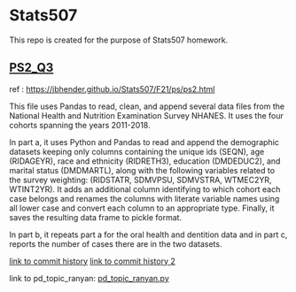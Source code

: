 # Stats507

This repo is created for the purpose of Stats507 homework.

## [PS2_Q3](./PS2_Q3.py)

ref : https://jbhender.github.io/Stats507/F21/ps/ps2.html

This file uses Pandas to read, clean, and append several data files from the National Health and Nutrition Examination Survey NHANES. It uses the four cohorts spanning the years 2011-2018. 

In part a, it uses Python and Pandas to read and append the demographic datasets keeping only columns containing the unique ids (SEQN), age (RIDAGEYR), race and ethnicity (RIDRETH3), education (DMDEDUC2), and marital status (DMDMARTL), along with the following variables related to the survey weighting: (RIDSTATR, SDMVPSU, SDMVSTRA, WTMEC2YR, WTINT2YR). It adds an additional column identifying to which cohort each case belongs and renames the columns with literate variable names using all lower case and convert each column to an appropriate type. Finally, it saves the resulting data frame to pickle format.

In part b, it repeats part a for the oral health and dentition data and in part c, reports the number of cases there are in the two datasets.


[link to commit history](https://github.com/Katrina9805/Stats507/commits/main)
[link to commit history 2](https://github.com/Katrina9805/Stats507/commits/main)

link to pd_topic_ranyan: [pd_topic_ranyan.py](./pandas_notes/pd_topic_ranyan.py)
